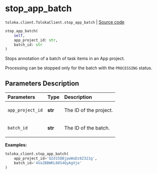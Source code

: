 # stop_app_batch
`toloka.client.TolokaClient.stop_app_batch` | [Source code](https://github.com/Toloka/toloka-kit/blob/v1.2.1/src/client/__init__.py#L4421)

```python
stop_app_batch(
    self,
    app_project_id: str,
    batch_id: str
)
```

Stops annotation of a batch of task items in an App project.


Processing can be stopped only for the batch with the `PROCESSING` status.

## Parameters Description

| Parameters | Type | Description |
| :----------| :----| :-----------|
`app_project_id`|**str**|<p>The ID of the project.</p>
`batch_id`|**str**|<p>The ID of the batch.</p>

**Examples:**


```python
toloka_client.stop_app_batch(
    app_project_id='Q2d15QBjpwWuDz8Z321g',
    batch_id='4Va2BBWKL88S4QyAgVje'
)
```

